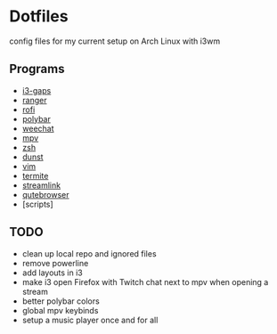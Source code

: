 # Dotfiles

config files for my current setup on Arch Linux with i3wm

## Programs

- [i3-gaps](https://github.com/Airblader/i3)
- [ranger](https://github.com/ranger/ranger)
- [rofi](https://davedavenport.github.io/rofi/)
- [polybar](https://davedavenport.github.io/rofi/)
- [weechat](https://weechat.org/)
- [mpv](https://mpv.io/)
- [zsh](http://www.zsh.org/)
- [dunst](https://github.com/dunst-project/dunst)
- [vim](http://www.vim.org/)
- [termite](https://github.com/thestinger/termite/)
- [streamlink](https://github.com/streamlink/streamlink)
- [qutebrowser](https://qutebrowser.org/)
- [scripts]

## TODO

- clean up local repo and ignored files
- remove powerline
- add layouts in i3
- make i3 open Firefox with Twitch chat next to mpv when opening a stream
- better polybar colors
- global mpv keybinds
- setup a music player once and for all
